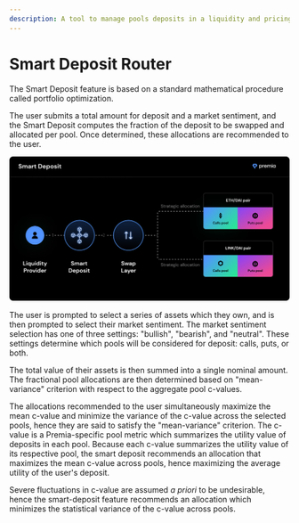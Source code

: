 ```yaml
---
description: A tool to manage pools deposits in a liquidity and pricing optimized manner.
---
```


# Smart Deposit Router

The Smart Deposit feature is based on a standard mathematical procedure called portfolio optimization.

The user submits a total amount for deposit and a market sentiment, and the Smart Deposit computes the fraction of the deposit to be swapped and allocated per pool. Once determined, these allocations are recommended to the user.

![An example of a user depositing funds to pools using the Smart Deposit feature.](<../../.gitbook/assets/5 (1).png>)

The user is prompted to select a series of assets which they own, and is then prompted to select their market sentiment. The market sentiment selection has one of three settings: "bullish", "bearish", and "neutral". These settings determine which pools will be considered for deposit: calls, puts, or both.

The total value of their assets is then summed into a single nominal amount. The fractional pool allocations are then determined based on "mean-variance" criterion with respect to the aggregate pool c-values.

The allocations recommended to the user simultaneously maximize the mean c-value and minimize the variance of the c-value across the selected pools, hence they are said to satisfy the "mean-variance" criterion. The c-value is a Premia-specific pool metric which summarizes the utility value of deposits in each pool. Because each c-value summarizes the utility value of its respective pool, the smart deposit recommends an allocation that maximizes the mean c-value across pools, hence maximizing the average utility of the user's deposit.

Severe fluctuations in c-value are assumed _a priori_ to be undesirable, hence the smart-deposit feature recommends an allocation which minimizes the statistical variance of the c-value across pools.
